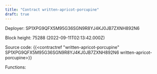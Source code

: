 ```yaml
---
title: "Contract written-apricot-porcupine"
draft: true
---
```

Deployer: SP1XPG9QFX5M95G36SGN9R8YJ4KJ0JB7ZXNH892N6


 



Block height: 75288 (2022-09-11T02:13:42.000Z)

Source code: {{<contractref "written-apricot-porcupine" SP1XPG9QFX5M95G36SGN9R8YJ4KJ0JB7ZXNH892N6 written-apricot-porcupine>}}

Functions:


